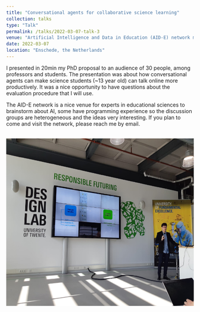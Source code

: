 ```yaml
---
title: "Conversational agents for collaborative science learning"
collection: talks
type: "Talk"
permalink: /talks/2022-03-07-talk-3
venue: "Artificial Intelligence and Data in Education (AID-E) network meeting"
date: 2022-03-07
location: "Enschede, the Netherlands"
---
```


I presented in 20min my PhD proposal to an audience of 30 people, among
professors and students. The presentation was about how
conversational agents can make science students (~13 year old) can talk
online more productively. It was a nice opportunity to have questions about
the evaluation procedure that I will use.

The AID-E network is a nice venue for experts in
educational sciences to brainstorm about AI, some have programming experience so
the discussion groups are heterogeneous and the ideas very interesting. If you
plan to come and visit the network, please reach me by email.

<br/><img width=750 height=450 src='/images/AID-E_talk.jpg'>
